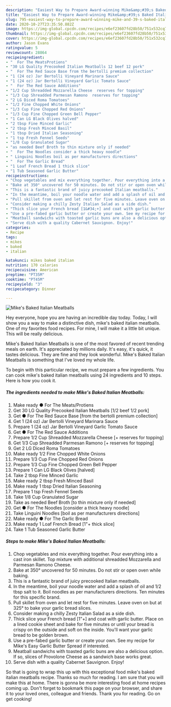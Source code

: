 ```yaml
---
description: "Easiest Way to Prepare Award-winning Mike&amp;#39;s Baked Italian Meatballs"
title: "Easiest Way to Prepare Award-winning Mike&amp;#39;s Baked Italian Meatballs"
slug: 795-easiest-way-to-prepare-award-winning-mike-and-39-s-baked-italian-meatballs
date: 2020-10-27T23:35:50.882Z
image: https://img-global.cpcdn.com/recipes/e6ef23607fd28b50/751x532cq70/mikes-baked-italian-meatballs-recipe-main-photo.jpg
thumbnail: https://img-global.cpcdn.com/recipes/e6ef23607fd28b50/751x532cq70/mikes-baked-italian-meatballs-recipe-main-photo.jpg
cover: https://img-global.cpcdn.com/recipes/e6ef23607fd28b50/751x532cq70/mikes-baked-italian-meatballs-recipe-main-photo.jpg
author: Jason Evans
ratingvalue: 5
reviewcount: 28864
recipeingredient:
- "  For The MeatsProtiens"
- "30 LG Quality Precooked Italian Meatballs 12 beef 12 pork"
- "  For The Red Sauce Base from the bertolli premium collection"
- "1 (24 oz) Jar Bertolli Vineyard Marinara Sauce"
- "1 (24 oz) Jar Bertolli Vineyard Garlic Tomato Sauce"
- "  For The Red Sauce Additions"
- "1/2 Cup Shreadded Mozzarella Cheese  reserves for topping"
- "1/3 Cup Shreadded Parmesan Ramono  reserves for topping"
- "2 LG Diced Roma Tomatoes"
- "1/2 Fine Chopped White Onions"
- "1/3 Cup Fine Chopped Red Onions"
- "1/3 Cup Fine Chopped Green Bell Pepper"
- "1 Can LG Black Olives halved"
- "2 tbsp Fine Minced Garlic"
- "2 tbsp Fresh Minced Basil"
- "1 tbsp Dried Italian Seasoning"
- "1 tsp Fresh Fennel Seeds"
- "1/8 Cup Granulated Sugar"
- "as needed Beef Broth to thin mixture only if needed"
- "  For The Noodles consider a thick heavy noodle"
- " Linguini Noodles boil as per manufacturers directions"
- "  For The Garlic Bread"
- "1 Loaf French Bread 1 thick slice"
- "1 Tub Seasoned Garlic Butter"
recipeinstructions:
- "Chop vegetables and mix everything together. Pour everything into a cast iron skillet. Top mixture with additional shreadded Mozzarella and Parmesan Ramono Cheese."
- "Bake at 350° uncovered for 50 minutes. Do not stir or open oven while baking."
- "This is a fantastic brand of juicy precooked Italian meatballs."
- "In the meantime, boil your noodle water and add a splash of oil and 1/2 tbsp salt to it. Boil noodles as per manufacturers directions. Ten minutes for this specific brand."
- "Pull skillet from oven and let rest for five minutes. Leave oven on but at 325° to bake your garlic bread slices."
- "Consider making a chilly Zesty Italian Salad as a side dish."
- "Thick slice your French bread [1&#34;+] and coat with garlic butter. Place on a lined cookie sheet and bake for five minutes or until your bread is crispy on the outside and soft on the inside. You&#39;ll want your garlic bread to be golden brown."
- "Use a pre-fabed garlic butter or create your own. See my recipe for Mike&#39;s Easy Garlic Butter Spread if interested."
- "Meatball sandwichs with toasted garlic buns are also a delicious option. If so, slices of Provolone Cheese as a sandwich base works great."
- "Serve dish with a quality Cabernet Sauvignon. Enjoy!"
categories:
- Recipe
tags:
- mikes
- baked
- italian

katakunci: mikes baked italian 
nutrition: 170 calories
recipecuisine: American
preptime: "PT35M"
cooktime: "PT45M"
recipeyield: "3"
recipecategory: Dinner

---
```



![Mike&#39;s Baked Italian Meatballs](https://img-global.cpcdn.com/recipes/e6ef23607fd28b50/751x532cq70/mikes-baked-italian-meatballs-recipe-main-photo.jpg)

Hey everyone, hope you are having an incredible day today. Today, I will show you a way to make a distinctive dish, mike&#39;s baked italian meatballs. One of my favorites food recipes. For mine, I will make it a little bit unique. This will be really delicious.

Mike&#39;s Baked Italian Meatballs is one of the most favored of recent trending meals on earth. It's appreciated by millions daily. It's easy, it's quick, it tastes delicious. They are fine and they look wonderful. Mike&#39;s Baked Italian Meatballs is something that I've loved my whole life.




To begin with this particular recipe, we must prepare a few ingredients. You can cook mike&#39;s baked italian meatballs using 24 ingredients and 10 steps. Here is how you cook it.

<!--inarticleads1-->

##### The ingredients needed to make Mike&#39;s Baked Italian Meatballs:

1. Make ready  ● For The Meats/Protiens
1. Get 30 LG Quality Precooked Italian Meatballs [1/2 beef 1/2 pork]
1. Get  ● For The Red Sauce Base [from the bertolli premium collection]
1. Get 1 (24 oz) Jar Bertolli Vineyard Marinara Sauce
1. Prepare 1 (24 oz) Jar Bertolli Vineyard Garlic Tomato Sauce
1. Get  ● For The Red Sauce Additions
1. Prepare 1/2 Cup Shreadded Mozzarella Cheese [+ reserves for topping]
1. Get 1/3 Cup Shreadded Parmesan Ramono [+ reserves for topping]
1. Get 2 LG Diced Roma Tomatoes
1. Make ready 1/2 Fine Chopped White Onions
1. Prepare 1/3 Cup Fine Chopped Red Onions
1. Prepare 1/3 Cup Fine Chopped Green Bell Pepper
1. Prepare 1 Can LG Black Olives [halved]
1. Take 2 tbsp Fine Minced Garlic
1. Make ready 2 tbsp Fresh Minced Basil
1. Make ready 1 tbsp Dried Italian Seasoning
1. Prepare 1 tsp Fresh Fennel Seeds
1. Take 1/8 Cup Granulated Sugar
1. Take as needed Beef Broth [to thin mixture only if needed]
1. Get  ● For The Noodles [consider a thick heavy noodle]
1. Take  Linguini Noodles [boil as per manufacturers directions]
1. Make ready  ● For The Garlic Bread
1. Make ready 1 Loaf French Bread [1&#34;+ thick slice]
1. Take 1 Tub Seasoned Garlic Butter




<!--inarticleads2-->

##### Steps to make Mike&#39;s Baked Italian Meatballs:

1. Chop vegetables and mix everything together. Pour everything into a cast iron skillet. Top mixture with additional shreadded Mozzarella and Parmesan Ramono Cheese.
1. Bake at 350° uncovered for 50 minutes. Do not stir or open oven while baking.
1. This is a fantastic brand of juicy precooked Italian meatballs.
1. In the meantime, boil your noodle water and add a splash of oil and 1/2 tbsp salt to it. Boil noodles as per manufacturers directions. Ten minutes for this specific brand.
1. Pull skillet from oven and let rest for five minutes. Leave oven on but at 325° to bake your garlic bread slices.
1. Consider making a chilly Zesty Italian Salad as a side dish.
1. Thick slice your French bread [1&#34;+] and coat with garlic butter. Place on a lined cookie sheet and bake for five minutes or until your bread is crispy on the outside and soft on the inside. You&#39;ll want your garlic bread to be golden brown.
1. Use a pre-fabed garlic butter or create your own. See my recipe for Mike&#39;s Easy Garlic Butter Spread if interested.
1. Meatball sandwichs with toasted garlic buns are also a delicious option. If so, slices of Provolone Cheese as a sandwich base works great.
1. Serve dish with a quality Cabernet Sauvignon. Enjoy!




So that is going to wrap this up with this exceptional food mike&#39;s baked italian meatballs recipe. Thanks so much for reading. I am sure that you will make this at home. There is gonna be more interesting food at home recipes coming up. Don't forget to bookmark this page on your browser, and share it to your loved ones, colleague and friends. Thank you for reading. Go on get cooking!

